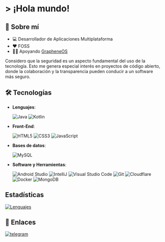 # > ¡Hola mundo!
## 🚀 Sobre mí
- 💻 Desarrollador de Aplicaciones Multiplataforma
- ♥️ FOSS
- 💪🏻 Apoyando [GrapheneOS](https://grapheneos.org/)

Considero que la seguridad es un aspecto fundamental del uso de la tecnología. Esto me genera especial interés en proyectos de código abierto, donde la colaboración y la transparencia pueden conducir a un software más seguro.
## 🛠️ Tecnologías
- **Lenguajes**:

    ![Java](https://img.shields.io/badge/Java-f89820.svg?style=for-the-badge&logo=java&logoColor=white)
    ![Kotlin](https://img.shields.io/badge/Kotlin-7F52FF.svg?style=for-the-badge&logo=kotlin&logoColor=white)

- **Front-End**:

   ![HTML5](https://img.shields.io/badge/HTML5%20-%23E34F26.svg?style=for-the-badge&logo=html5&logoColor=white)
   ![CSS3](https://img.shields.io/badge/CSS%20-%231572B6.svg?style=for-the-badge&logo=css3&logoColor=white)
   ![JavaScript](https://img.shields.io/badge/JavaScript%20-%23F7DF1E.svg?style=for-the-badge&logo=javascript&logoColor=black)

- **Bases de datos**:

   ![MySQL](https://img.shields.io/badge/MySQL-AAA.svg?style=for-the-badge&logo=MySQL&logoColor=black)

- **Software y Herramientas**:

    ![Android Studio](https://img.shields.io/badge/Android%20Studio-34a853.svg?style=for-the-badge&logo=androidstudio&logoColor=white)
    ![IntelliJ](https://img.shields.io/badge/IntelliJ%20IDEA-%23000000.svg?style=for-the-badge&logo=intellijidea&logoColor=white)
    ![Visual Studio Code](https://img.shields.io/badge/Visual%20Studio%20Code-1f9cf0.svg?style=for-the-badge&logo=visualstudiocode&logoColor=white)
    ![Git](https://img.shields.io/badge/Git-f1502f.svg?style=for-the-badge&logo=git&logoColor=white)
    ![Cloudflare](https://img.shields.io/badge/Cloudflare-F38020?style=for-the-badge&logo=Cloudflare&logoColor=white)
    ![Docker](https://img.shields.io/badge/docker-%230db7ed.svg?style=for-the-badge&logo=docker&logoColor=white)
    ![MongoDB](https://img.shields.io/badge/MongoDB-%234ea94b.svg?style=for-the-badge&logo=mongodb&logoColor=white)

## Estadísticas
[![Lenguajes](https://github-readme-stats.vercel.app/api/top-langs/?username=AdrianGM2001&langs_count=5&theme=tokyonight)](https://github-readme-stats.vercel.app/api/top-langs/?username=AdrianGM2001&langs_count=5&theme=tokyonight)
    
## 🔗 Enlaces
[![telegram](https://img.shields.io/badge/telegram-27A7E7?style=for-the-badge&logo=telegram&logoColor=white)](https://t.me/adriangm29)

